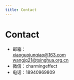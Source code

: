 ```yaml
---
title: Contact
---
```


# Contact

- 邮箱：<br /> xiaoguojunqiao@163.com <br />  wangjq21@tsinghua.org.cn
- 微信：charmingeffect
- 电话：18940969809
